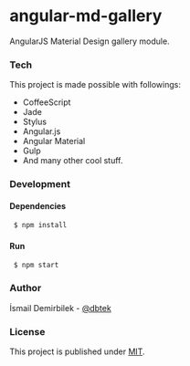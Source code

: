 # angular-md-gallery

AngularJS Material Design gallery module.

### Tech
This project is made possible with followings:
- CoffeeScript
- Jade
- Stylus
- Angular.js
- Angular Material
- Gulp
- And many other cool stuff.


### Development
#### Dependencies
```bash
 $ npm install
```

#### Run
```$
 $ npm start
```

### Author
İsmail Demirbilek - [@dbtek](https://twitter.com/dbtek)

### License
This project is published under [MIT](https://opensource.org/licenses/MIT).
